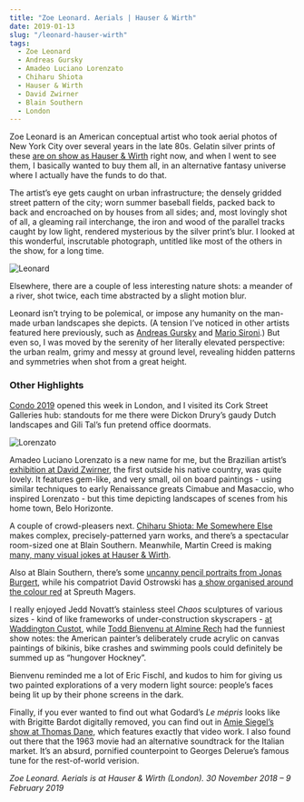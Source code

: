 ```yaml
---
title: "Zoe Leonard. Aerials | Hauser & Wirth"
date: 2019-01-13
slug: "/leonard-hauser-wirth"
tags:
  - Zoe Leonard
  - Andreas Gursky
  - Amadeo Luciano Lorenzato
  - Chiharu Shiota
  - Hauser & Wirth
  - David Zwirner
  - Blain Southern 
  - London
---
```


Zoe Leonard is an American conceptual artist who took aerial photos of New York City over several years in the late 80s. Gelatin silver prints of these [are on show as Hauser & Wirth](https://www.hauserwirth.com/hauser-wirth-exhibitions/22454-zoe-leonard) right now, and when I went to see them, I basically wanted to buy them all, in an alternative fantasy universe where I actually have the funds to do that.

The artist’s eye gets caught on urban infrastructure; the densely gridded street pattern of the city; worn summer baseball fields, packed back to back and encroached on by houses from all sides; and, most lovingly shot of all, a gleaming rail interchange, the iron and wood of the parallel tracks caught by low light, rendered mysterious by the silver print’s blur. I looked at this wonderful, inscrutable photograph, untitled like most of the others in the show, for a long time.

![Leonard](/leonard-hauser-wirth-1.jpg)

Elsewhere, there are a couple of less interesting nature shots: a meander of a river, shot twice, each time abstracted by a slight motion blur.

Leonard isn’t trying to be polemical, or impose any humanity on the man-made urban landscapes she depicts. (A tension I’ve noticed in other artists featured here previously, such as [Andreas Gursky](http://artangled.com/2018/02/25/gursky-hayward/) and [Mario Sironi](http://artangled.com/2018/02/18/sironi-estorick/).) But even so, I was moved by the serenity of her literally elevated perspective: the urban realm, grimy and messy at ground level, revealing hidden patterns and symmetries when shot from a great height.

### Other Highlights

[Condo 2019](http://www.condocomplex.org/london/) opened this week in London, and I visited its Cork Street Galleries hub: standouts for me there were Dickon Drury’s gaudy Dutch landscapes and Gili Tal’s fun pretend office doormats.

![Lorenzato](/leonard-hauser-wirth-2.jpg)

Amadeo Luciano Lorenzato is a new name for me, but the Brazilian artist’s [exhibition at David Zwirner](https://www.davidzwirner.com/exhibitions/amadeo-luciano-lorenzato), the first outside his native country, was quite lovely. It features gem-like, and very small, oil on board paintings - using similar techniques to early Renaissance greats Cimabue and Masaccio, who inspired Lorenzato - but this time depicting landscapes of scenes from his home town, Belo Horizonte.

A couple of crowd-pleasers next. [Chiharu Shiota: Me Somewhere Else](https://www.blainsouthern.com/exhibitions/me-somewhere-else) makes complex, precisely-patterned yarn works, and there’s a spectacular room-sized one at Blain Southern. Meanwhile, Martin Creed is making [many, many visual jokes at Hauser & Wirth](https://www.hauserwirth.com/hauser-wirth-exhibitions/22509-martin-creed-toast).

Also at Blain Southern, there’s some [uncanny pencil portraits from Jonas Burgert](https://www.blainsouthern.com/exhibitions/schlagen-und-bleiben), while his compatriot David Ostrowski has [a show organised around the colour red](http://www.spruethmagers.com/exhibitions/485) at Spreuth Magers.

I really enjoyed Jedd Novatt’s stainless steel *Chaos* sculptures of various sizes - kind of like frameworks of under-construction skyscrapers - [at Waddington Custot](https://www.waddingtoncustot.com/exhibitions/122/), while [Todd Bienvenu at Almine Rech](https://www.alminerech.com/exhibitions/5353-todd-bienvenu) had the funniest show notes: the American painter’s deliberately crude acrylic on canvas paintings of bikinis, bike crashes and swimming pools could definitely be summed up as “hungover Hockney”.

Bienvenu reminded me a lot of Eric Fischl, and kudos to him for giving us two painted explorations of a very modern light source: people’s faces being lit up by their phone screens in the dark.

Finally, if you ever wanted to find out what Godard’s *Le mépris* looks like with Brigitte Bardot digitally removed, you can find out in [Amie Siegel’s show at Thomas Dane](https://www.thomasdanegallery.com/exhibitions/213/works/), which features exactly that video work. I also found out there that the 1963 movie had an alternative soundtrack for the Italian market. It’s an absurd, pornified counterpoint to Georges Delerue’s famous tune for the rest-of-world verision.

*Zoe Leonard. Aerials is at Hauser & Wirth (London).  30 November 2018 – 9 February 2019*
